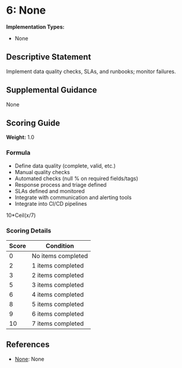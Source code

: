 # 6: None

**Implementation Types:**
- None

## Descriptive Statement

Implement data quality checks, SLAs, and runbooks; monitor failures.

## Supplemental Guidance

None

## Scoring Guide

**Weight:** 1.0

### Formula

* Define data quality (complete, valid, etc.)
* Manual quality checks
* Automated checks (null % on required fields/tags)
* Response process and triage defined
* SLAs defined and monitored
* Integrate with communication and alerting tools
* Integrate into CI/CD pipelines

10*Ceil(x/7)


### Scoring Details

| Score | Condition |
| ----- | --------- |
| 0 | No items completed |
| 2 | 1 items completed |
| 3 | 2 items completed |
| 5 | 3 items completed |
| 6 | 4 items completed |
| 8 | 5 items completed |
| 9 | 6 items completed |
| 10 | 7 items completed |

## References

- [None](None): None

